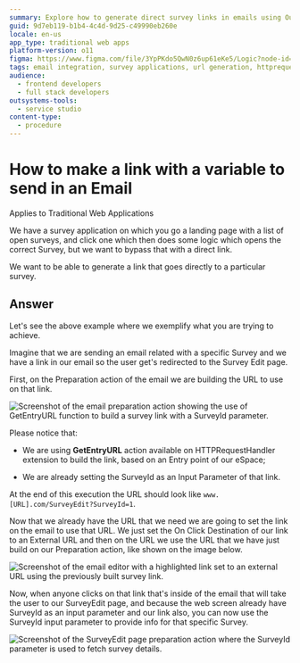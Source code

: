 ```yaml
---
summary: Explore how to generate direct survey links in emails using OutSystems 11 (O11).
guid: 9d7eb119-b1b4-4c4d-9d25-c49990eb260e
locale: en-us
app_type: traditional web apps
platform-version: o11
figma: https://www.figma.com/file/3YpPKdo5QwN0z6up61eKe5/Logic?node-id=842:236
tags: email integration, survey applications, url generation, httprequesthandler, direct links
audience:
  - frontend developers
  - full stack developers
outsystems-tools:
  - service studio
content-type:
  - procedure
---
```


# How to make a link with a variable to send in an Email

<div class="info" markdown="1">

Applies to Traditional Web Applications

</div>

We have a survey application on which you go a landing page with a list of open surveys, and click one which then does some logic which opens the correct Survey, but we want to bypass that with a direct link.

We want to be able to generate a link that goes directly to a particular survey.


## Answer

Let's see the above example where we exemplify what you are trying to achieve.

Imagine that we are sending an email related with a specific Survey and we have a link in our email so the user get's redirected to the Survey Edit page.

First, on the Preparation action of the email we are building the URL to use on that link.

![Screenshot of the email preparation action showing the use of GetEntryURL function to build a survey link with a SurveyId parameter.](images/How-to-make-a-link-with-a-variable-to-send-in-an-Email_0.png "Building the URL in the email preparation action")

Please notice that:

* We are using **GetEntryURL** action available on HTTPRequestHandler extension to build the link, based on an Entry point of our eSpace;

* We are already setting the SurveyId as an Input Parameter of that link.

At the end of this execution the URL should look like `www.[URL].com/SurveyEdit?SurveyId=1`.

Now that we already have the URL that we need we are going to set the link on the email to use that URL. We just set the On Click Destination of our link to an External URL and then on the URL we use the URL that we have just build on our Preparation action, like shown on the image below.

![Screenshot of the email editor with a highlighted link set to an external URL using the previously built survey link.](images/How-to-make-a-link-with-a-variable-to-send-in-an-Email_1.png "Setting the link in the email")

Now, when anyone clicks on that link that's inside of the email that will take the user to our SurveyEdit page, and because the web screen already have SurveyId as an input parameter and our link also, you can now use the SurveyId input parameter to provide info for that specific Survey.

![Screenshot of the SurveyEdit page preparation action where the SurveyId parameter is used to fetch survey details.](images/How-to-make-a-link-with-a-variable-to-send-in-an-Email_2.png "Using the SurveyId parameter in the SurveyEdit page")

